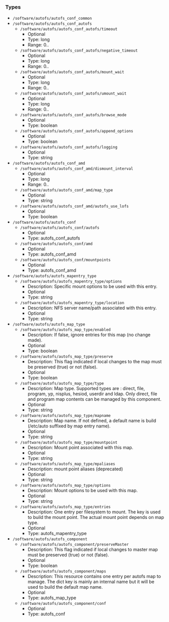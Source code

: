 
### Types

 - `/software/autofs/autofs_conf_common`
 - `/software/autofs/autofs_conf_autofs`
    - `/software/autofs/autofs_conf_autofs/timeout`
        - Optional
        - Type: long
        - Range: 0..
    - `/software/autofs/autofs_conf_autofs/negative_timeout`
        - Optional
        - Type: long
        - Range: 0..
    - `/software/autofs/autofs_conf_autofs/mount_wait`
        - Optional
        - Type: long
        - Range: 0..
    - `/software/autofs/autofs_conf_autofs/umount_wait`
        - Optional
        - Type: long
        - Range: 0..
    - `/software/autofs/autofs_conf_autofs/browse_mode`
        - Optional
        - Type: boolean
    - `/software/autofs/autofs_conf_autofs/append_options`
        - Optional
        - Type: boolean
    - `/software/autofs/autofs_conf_autofs/logging`
        - Optional
        - Type: string
 - `/software/autofs/autofs_conf_amd`
    - `/software/autofs/autofs_conf_amd/dismount_interval`
        - Optional
        - Type: long
        - Range: 0..
    - `/software/autofs/autofs_conf_amd/map_type`
        - Optional
        - Type: string
    - `/software/autofs/autofs_conf_amd/autofs_use_lofs`
        - Optional
        - Type: boolean
 - `/software/autofs/autofs_conf`
    - `/software/autofs/autofs_conf/autofs`
        - Optional
        - Type: autofs_conf_autofs
    - `/software/autofs/autofs_conf/amd`
        - Optional
        - Type: autofs_conf_amd
    - `/software/autofs/autofs_conf/mountpoints`
        - Optional
        - Type: autofs_conf_amd
 - `/software/autofs/autofs_mapentry_type`
    - `/software/autofs/autofs_mapentry_type/options`
        - Description: Specific mount options to be used with this entry.
        - Optional
        - Type: string
    - `/software/autofs/autofs_mapentry_type/location`
        - Description: NFS server name/path associated with this entry.
        - Optional
        - Type: string
 - `/software/autofs/autofs_map_type`
    - `/software/autofs/autofs_map_type/enabled`
        - Description: If false, ignore entries for this map (no change made).
        - Optional
        - Type: boolean
    - `/software/autofs/autofs_map_type/preserve`
        - Description: This flag indicated if local changes to the map must be
      preserved (true) or not (false).
        - Optional
        - Type: boolean
    - `/software/autofs/autofs_map_type/type`
        - Description: Map type. Supported types are : direct, file, program, yp, nisplus, hesiod, userdir and ldap.
      Only direct, file and program map contents can be managed by this component.
        - Optional
        - Type: string
    - `/software/autofs/autofs_map_type/mapname`
        - Description: Map name. If not defined, a default name is build (/etc/auto suffixed by map entry name).
        - Optional
        - Type: string
    - `/software/autofs/autofs_map_type/mountpoint`
        - Description: Mount point associated with this map.
        - Optional
        - Type: string
    - `/software/autofs/autofs_map_type/mpaliases`
        - Description: mount point aliases (deprecated)
        - Optional
        - Type: string
    - `/software/autofs/autofs_map_type/options`
        - Description: Mount options to be used with this map.
        - Optional
        - Type: string
    - `/software/autofs/autofs_map_type/entries`
        - Description: One entry per filesystem to mount. The key is used to build the mount point. The actual
    mount point depends on map type.
        - Optional
        - Type: autofs_mapentry_type
 - `/software/autofs/autofs_component`
    - `/software/autofs/autofs_component/preserveMaster`
        - Description: This flag indicated if local changes to master map
      must be preserved (true) or not (false).
        - Optional
        - Type: boolean
    - `/software/autofs/autofs_component/maps`
        - Description: This resource contains one entry per autofs map to manage. The dict key is
    mainly an internal name but it will be used to build the default map name.
        - Optional
        - Type: autofs_map_type
    - `/software/autofs/autofs_component/conf`
        - Optional
        - Type: autofs_conf
